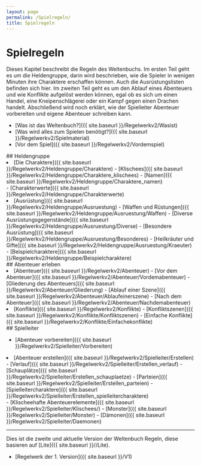 ```yaml
---
layout: page
permalink: /Spielregeln/
title: Spielregeln
---
```


# Spielregeln

Dieses Kapitel beschreibt die Regeln des Weltenbuchs. Im ersten Teil geht es um die Heldengruppe, darin wird beschrieben, wie die Spieler in wenigen Minuten ihre Charaktere erschaffen können. Auch die Ausrüstungslisten befinden sich hier. Im zweiten Teil geht es um den Ablauf eines Abenteuers und wie Konflikte aufgelöst werden können, egal ob es sich um einen Handel, eine Kneipenschlägerei oder ein Kampf gegen einen Drachen handelt. Abschließend wird noch erklärt, wie der Spielleiter Abenteuer vorbereiten und eigene Abenteuer schreiben kann.

- [Was ist das Weltenbuch?]({{ site.baseurl }}/Regelwerkv2/Wasist)
- [Was wird alles zum Spielen benötigt?]({{ site.baseurl }}/Regelwerkv2/Spielmaterial)
- [Vor dem Spiel]({{ site.baseurl }}/Regelwerkv2/Vordemspiel)

<div class="col">
## Heldengruppe

<li>[Die Charaktere]({{ site.baseurl }}/Regelwerkv2/Heldengruppe/Charaktere)
- [Klischees]({{ site.baseurl }}/Regelwerkv2/Heldengruppe/Charaktere_klischees)
- [Namen]({{ site.baseurl }}/Regelwerkv2/Heldengruppe/Charaktere_namen)

</li>
- [Charakterwerte]({{ site.baseurl }}/Regelwerkv2/Heldengruppe/Charakterwerte)
<li>[Ausrüstung]({{ site.baseurl }}/Regelwerkv2/Heldengruppe/Ausruestung)
- [Waffen und Rüstungen]({{ site.baseurl }}/Regelwerkv2/Heldengruppe/Ausruestung/Waffen)
- [Diverse Ausrüstungsgegenstände]({{ site.baseurl }}/Regelwerkv2/Heldengruppe/Ausruestung/Diverse)
- [Besondere Ausrüstung]({{ site.baseurl }}/Regelwerkv2/Heldengruppe/Ausruestung/Besonderes)
- [Heilkräuter und Gifte]({{ site.baseurl }}/Regelwerkv2/Heldengruppe/Ausruestung/Kraeuter)

</li>
- [Beispielcharaktere]({{ site.baseurl }}/Regelwerkv2/Heldengruppe/Beispielcharaktere)

</div>
<div class="col">
## Abenteuer erleben

<li>[Abenteuer]({{ site.baseurl }}/Regelwerkv2/Abenteuer)
- [Vor dem Abenteuer]({{ site.baseurl }}/Regelwerkv2/Abenteuer/Vordemabenteuer)
- [Gliederung des Abenteuers]({{ site.baseurl }}/Regelwerkv2/Abenteuer/Gliederung)
- [Ablauf einer Szene]({{ site.baseurl }}/Regelwerkv2/Abenteuer/Ablaufeinerszene)
- [Nach dem Abenteuer]({{ site.baseurl }}/Regelwerkv2/Abenteuer/Nachdemabenteuer)

</li>
<li>[Konflikte]({{ site.baseurl }}/Regelwerkv2/Konflikte)
- [Konfliktszenen]({{ site.baseurl }}/Regelwerkv2/Konflikte/Konfliktszenen)
- [Einfache Konflikte]({{ site.baseurl }}/Regelwerkv2/Konflikte/Einfachekonflikte)

</li>

</div>
<div class="col">
## Spielleiter

- [Abenteuer vorbereiten]({{ site.baseurl }}/Regelwerkv2/Spielleiter/Vorbereiten)
<li>[Abenteuer erstellen]({{ site.baseurl }}/Regelwerkv2/Spielleiter/Erstellen)
- [Verlauf]({{ site.baseurl }}/Regelwerkv2/Spielleiter/Erstellen_verlauf)
- [Schauplätze]({{ site.baseurl }}/Regelwerkv2/Spielleiter/Erstellen_schauplaetze)
- [Parteien]({{ site.baseurl }}/Regelwerkv2/Spielleiter/Erstellen_parteien)
- [Spielleitercharaktere]({{ site.baseurl }}/Regelwerkv2/Spielleiter/Erstellen_spielleitercharaktere)

</li>
- [Klischeehafte Abenteuerelemente]({{ site.baseurl }}/Regelwerkv2/Spielleiter/Klischees/)
- [Monster]({{ site.baseurl }}/Regelwerkv2/Spielleiter/Monster)
- [Dämonen]({{ site.baseurl }}/Regelwerkv2/Spielleiter/Daemonen)

</div>

***
Dies ist die zweite und aktuelle Version der Weltenbuch Regeln, diese basieren auf [Lite]({{ site.baseurl }}//Lite).

- [Regelwerk der 1. Version]({{ site.baseurl }}/V1)

